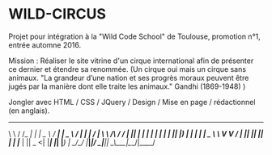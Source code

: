 # WILD-CIRCUS



Projet pour intégration à la "Wild Code School" de Toulouse, promotion n°1, entrée automne 2016.

Mission : Réaliser le site vitrine d'un cirque international afin de présenter ce dernier et étendre sa renommée.
(Un cirque oui mais un cirque sans animaux.
"La grandeur d’une nation et ses progrès moraux peuvent être jugés par la manière dont elle traite les animaux." 
Gandhi (1869-1948)
)

Jongler avec HTML / CSS / JQuery / Design / Mise en page / rédactionnel (en anglais).


__        _____ _     ____     ____ ___ ____   ____ _   _ ____  
\ \      / /_ _| |   |  _ \   / ___|_ _|  _ \ / ___| | | / ___| 
 \ \ /\ / / | || |   | | | | | |    | || |_) | |   | | | \___ \ 
  \ V  V /  | || |___| |_| | | |___ | ||  _ <| |___| |_| |___) |
   \_/\_/  |___|_____|____/   \____|___|_| \_\\____|\___/|____/ 

